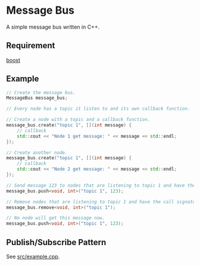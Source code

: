 # Message Bus

A simple message bus written in C++.

## Requirement

[boost](https://www.boost.org/)

## Example

``` cpp
// Create the message bus.
MessageBus message_bus;

// Every node has a topic it listen to and its own callback function.

// Create a node with a topic and a callback function.
message_bus.create("topic 1", [](int message) {
    // callback
    std::cout << "Node 1 get message: " << message << std::endl;
});

// Create another node.
message_bus.create("topic 1", [](int message) {
    // callback
    std::cout << "Node 2 get message: " << message << std::endl;
});

// Send message 123 to nodes that are listening to topic 1 and have the call signature void(int).
message_bus.push<void, int>("topic 1", 123);

// Remove nodes that are listening to topic 1 and have the call signature void(int).
message_bus.remove<void, int>("topic 1");

// No node will get this message now.
message_bus.push<void, int>("topic 1", 123);
```

## Publish/Subscribe Pattern

See [src/example.cpp](src/example.cpp).